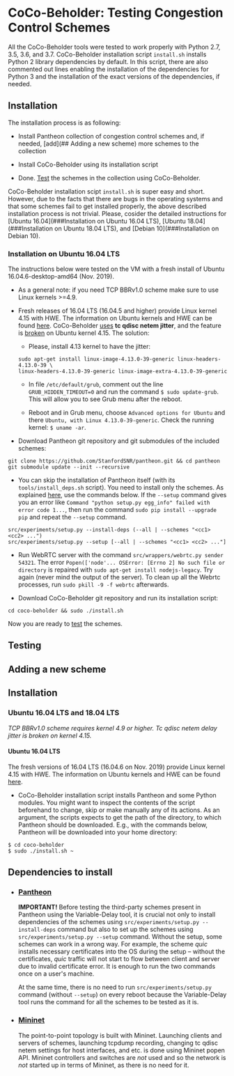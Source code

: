# CoCo-Beholder: Testing Congestion Control Schemes

All the CoCo-Beholder tools were tested to work properly with Python 2.7, 3.5, 
3.6, and 3.7. CoCo-Beholder installation script `install.sh` installs Python 2
library dependencies by default. In this script, there are also commented out
lines enabling the installation of the dependencies for Python 3 and the 
installation of the exact versions of the dependencies, if needed.

## Installation

The installation process is as following:

* Install Pantheon collection of congestion control schemes and, if needed, 
[add](## Adding a new scheme) more schemes to the collection

* Install CoCo-Beholder using its installation script

* Done. [Test](##testing) the schemes in the collection using CoCo-Beholder.

CoCo-Beholder installation scipt `install.sh` is super easy and short. However, 
due to the facts that there are bugs in the operating systems and that some 
schemes fail to get installed properly, the above described installation 
process is not trivial. Please, cosider the detailed instructions for 
[Ubuntu 16.04](###Installation on Ubuntu 16.04 LTS), 
[Ubuntu 18.04](###Installation on Ubuntu 18.04 LTS), and
[Debian 10](###Installation on Debian 10).

### Installation on Ubuntu 16.04 LTS

The instructions below were tested on the VM with a fresh install of Ubuntu 
16.04.6-desktop-amd64 (Nov. 2019).

* As a general note: if you need TCP BBRv1.0 scheme make sure to use Linux 
kernels >=4.9.

* Fresh releases of 16.04 LTS (16.04.5 and higher) provide Linux kernel 
4.15 with HWE. The information on Ubuntu kernels and HWE can be found 
[here](https://wiki.ubuntu.com/Kernel/LTSEnablementStack). 
CoCo-Beholder [uses](##Testing) **tc qdisc netem jitter**, and the feature is 
[broken](https://bugs.launchpad.net/bugs/1783822) on Ubuntu kernel 4.15. The 
solution:

  * Please, install 4.13 kernel to have the jitter:

   ```
   sudo apt-get install linux-image-4.13.0-39-generic linux-headers-4.13.0-39 \
   linux-headers-4.13.0-39-generic linux-image-extra-4.13.0-39-generic
   ```
  * In file `/etc/default/grub`, comment out the line `GRUB_HIDDEN_TIMEOUT=0` 
  and run the command `$ sudo update-grub`. This will allow you to see Grub menu 
  after the reboot.

  * Reboot and in Grub menu, choose `Advanced options for Ubuntu` and 
  there `Ubuntu, with Linux 4.13.0-39-generic`. Check the running kernel: 
  `$ uname -ar`.

* Download Pantheon git repository and git submodules of the included schemes:

```
git clone https://github.com/StanfordSNR/pantheon.git && cd pantheon
git submodule update --init --recursive
```

* You can skip the installation of Pantheon itself (with  its 
`tools/install_deps.sh` script). You need to install only the schemes.
As explained [here](https://github.com/StanfordSNR/pantheon#dependencies),
use the commands below. If the `--setup` command gives you an error like 
`Command "python setup.py egg_info" failed with error code 1...`, then run 
the command `sudo pip install --upgrade pip` and repeat the `--setup` command.

```
src/experiments/setup.py --install-deps (--all | --schemes "<cc1> <cc2> ...")
src/experiments/setup.py --setup [--all | --schemes "<cc1> <cc2> ..."]
``` 

* Run WebRTC server with the command `src/wrappers/webrtc.py sender 54321`. 
The error `Popen(['node'... OSError: [Errno 2] No such file or directory` is
repaired with `sudo apt-get install nodejs-legacy`.  Try again (never mind the 
output of the server). To clean up all the Webrtc processes, run 
`sudo pkill -9 -f webrtc` afterwards.

* Download CoCo-Beholder git repository and run its installation script:

```
cd coco-beholder && sudo ./install.sh
```

Now you are ready to [test](##Testing) the schemes.

## Testing

## Adding a new scheme




## Installation

### Ubuntu 16.04 LTS and 18.04 LTS

*TCP BBRv1.0 scheme requires kernel 4.9 or higher. Tc qdisc netem delay jitter 
is broken on kernel 4.15.*

#### Ubuntu 16.04 LTS

The fresh versions of 16.04 LTS (16.04.6 on Nov. 2019) provide Linux kernel 
4.15 with HWE. The information on Ubuntu kernels and HWE can be found 
[here](https://wiki.ubuntu.com/Kernel/LTSEnablementStack).



* CoCo-Beholder installation script installs Pantheon and some Python modules. 
You might want to inspect the contents of the script beforehand to change, skip 
or make manually any of its actions. As an argument, the scripts expects to get 
the path of the directory, to which Pantheon should be downloaded. E.g., with 
the commands below, Pantheon will be downloaded into your home directory:
```
$ cd coco-beholder
$ sudo ./install.sh ~
```

## Dependencies to install
  
- ### [**Pantheon**](https://github.com/StanfordSNR/pantheon)

  **IMPORTANT!**
Before testing the third-party schemes present in Pantheon using the 
Variable-Delay tool, it is crucial not only to install dependencies of the 
schemes using `src/experiments/setup.py --install-deps` command but also to set 
up the schemes using `src/experiments/setup.py --setup` command. Without the 
setup, some schemes can work in a wrong way. For example, the scheme *quic* 
installs necessary certificates into the OS during the setup – without the 
certificates, *quic* traffic will not start to flow between client and server 
due to invalid certificate error. It is enough to run the two commands once on 
a user's machine.
   
  At the same time, there is no need to run `src/experiments/setup.py` 
command (without `--setup`) on every reboot because the Variable-Delay tool 
runs the command for all the schemes to be tested as it is. 
    
- ### [**Mininet**](https://github.com/mininet/mininet)

  The point-to-point topology is built with Mininet. Launching clients and 
servers of schemes, launching tcpdump recording, changing tc qdisc netem 
settings for host interfaces, and etc. is done using Mininet popen API. Mininet 
controllers and switches are _not_ used and so the network is _not_ started up 
in terms of Mininet, as there is no need for it.
